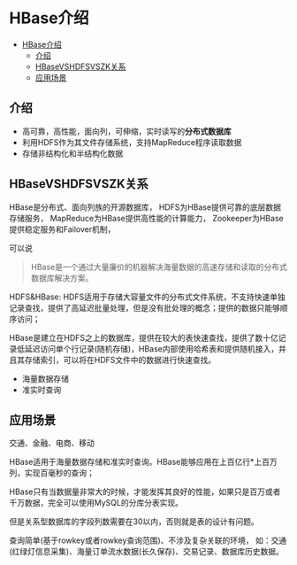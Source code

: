 # HBase介绍


<!-- TOC -->

- [HBase介绍](#hbase%e4%bb%8b%e7%bb%8d)
  - [介绍](#%e4%bb%8b%e7%bb%8d)
  - [HBaseVSHDFSVSZK关系](#hbasevshdfsvszk%e5%85%b3%e7%b3%bb)
  - [应用场景](#%e5%ba%94%e7%94%a8%e5%9c%ba%e6%99%af)

<!-- /TOC -->
## 介绍

- 高可靠，高性能，面向列，可伸缩，实时读写的**分布式数据库**
- 利用HDFS作为其文件存储系统，支持MapReduce程序读取数据
- 存储非结构化和半结构化数据


## HBaseVSHDFSVSZK关系

HBase是分布式、面向列族的开源数据库，
HDFS为HBase提供可靠的底层数据存储服务，
MapReduce为HBase提供高性能的计算能力，
Zookeeper为HBase提供稳定服务和Failover机制，

可以说
>HBase是一个通过大量廉价的机器解决海量数据的高速存储和读取的分布式数据库解决方案。


HDFS&HBase:
HDFS适用于存储大容量文件的分布式文件系统，不支持快速单独记录查找，提供了高延迟批量处理，但是没有批处理的概念；提供的数据只能够顺序访问；

HBase是建立在HDFS之上的数据库，提供在较大的表快速查找，提供了数十亿记录低延迟访问单个行记录(随机存储)，HBase内部使用哈希表和提供随机接入，并且其存储索引，可以将在HDFS文件中的数据进行快速查找。

- 海量数据存储
- 准实时查询


## 应用场景
交通、金融、电商、移动

HBase适用于海量数据存储和准实时查询。HBase能够应用在上百亿行*上百万列，实现百毫秒的查询；

HBase只有当数据量非常大的时候，才能发挥其良好的性能，如果只是百万或者千万数据，完全可以使用MySQL的分库分表实现。

但是关系型数据库的字段列数需要在30以内，否则就是表的设计有问题。

查询简单(基于rowkey或者rowkey查询范围)、不涉及复杂关联的环境，
如：交通(红绿灯信息采集)、海量订单流水数据(长久保存)、交易记录、数据库历史数据。



